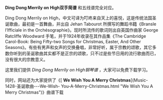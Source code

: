 

**Ding Dong Merrily on High双手简谱** 和五线谱完全对应。

Ding Dong Merrily on High，中文可译为叮咚来自天上的喜悦，这是传统法国圣诞歌曲，最初是一首舞曲，并出自 Jehan Tabourot
所撰写的舞蹈书籍《Bransle l’Ifficiale in the Orchésographie》。现时所流传的歌词则出自英国作曲家 George
Ratcliffe Woodward 手笔，并于1924年收录在其作品集《The Cambridge Carol-Book: Being Fifty-two
Songs for Christmas, Easter, And Other
Seasons》。有些有男声和女声的交换叠唱，非常好听，属于宗教的颂歌，其它多数你听到的圣诞歌曲其实都不是正宗的颂歌，只不过是些节日用的流行歌曲而已，没有很大的宗教意义。

这里我们提供 _Ding Dong Merrily on High钢琴谱_ ，大家可以免费下载学习。

同时，网站还为大家提供了《[ **We Wish You A Merry Christmas**](Music-1428-圣诞歌曲---We-Wish-
You-A-Merry-Christmas.html "We Wish You A Merry Christmas")》曲谱下载

